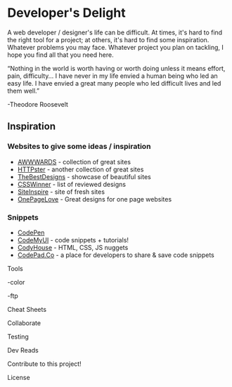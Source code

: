 Developer's Delight
===================

A web developer / designer's life can be difficult.  At times, it's hard to find the right tool for a project; at others, it's hard to find some inspiration.  Whatever problems you may face.  Whatever project you plan on tackling, I hope you find all that you need here.

“Nothing in the world is worth having or worth doing unless it means effort, pain, difficulty… I have never in my life envied a human being who led an easy life. I have envied a great many people who led difficult lives and led them well.”

-Theodore Roosevelt  

Inspiration
-----------

### Websites to give some ideas / inspiration
 * [AWWWARDS](http://www.awwwards.com/) - collection of great sites
 * [HTTPster](http://httpster.net/) - another collection of great sites
 * [TheBestDesigns](https://www.thebestdesigns.com/) - showcase of beautiful sites
 * [CSSWinner](http://www.csswinner.com/) - list of reviewed designs
 * [SiteInspire](https://www.siteinspire.com/) - site of fresh sites
 * [OnePageLove](https://onepagelove.com/) - Great designs for one page websites


### Snippets
 * [CodePen](http://codepen.io/)
 * [CodeMyUI](https://codemyui.com/) - code snippets + tutorials!
 * [CodyHouse](https://codyhouse.co/) - HTML, CSS, JS nuggets 
 * [CodePad.Co](https://codepad.co/) - a place for developers to share & save code snippets




Tools

-color

-ftp

Cheat Sheets

Collaborate

Testing

Dev Reads

Contribute to this project!

License
